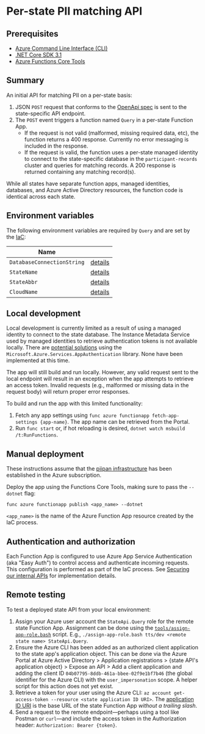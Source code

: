 # Per-state PII matching API

## Prerequisites
- [Azure Command Line Interface (CLI)](https://docs.microsoft.com/en-us/cli/azure/install-azure-cli)
- [.NET Core SDK 3.1](https://dotnet.microsoft.com/download)
- [Azure Functions Core Tools](https://docs.microsoft.com/en-us/azure/azure-functions/functions-run-local)

## Summary

An initial API for matching PII on a per-state basis:
1. JSON `POST` request that conforms to the [OpenApi spec](openapi.md) is sent to the state-specific API endpoint.
1. The `POST` event triggers a function named `Query` in a per-state Function App.
    - If the request is not valid (malformed, missing required data, etc), the function returns a 400 response. Currently no error messaging is included in the response.
    - If the request is valid, the function uses a per-state managed identity to connect to the state-specific database in the `participant-records` cluster and queries for matching records. A 200 response is returned containing any matching record(s).

While all states have separate function apps, managed identities, databases, and Azure Active Directory resources, the function code is identical across each state.

## Environment variables

The following environment variables are required by `Query` and are set by the [IaC](../../docs/iac.md):

| Name | |
|---|---|
| `DatabaseConnectionString` | [details](../../docs/iac.md#\:\~\:text=DatabaseConnectionString) |
| `StateName` | [details](../../docs/iac.md#\:\~\:text=StateName) |
| `StateAbbr` | [details](../../docs/iac.md#\:\~\:text=StateAbbr) |
| `CloudName` | [details](../../docs/iac.md#\:\~\:text=CloudName) |

## Local development

Local development is currently limited as a result of using a managed identity to connect to the state database. The Instance Metadata Service used by managed identities to retrieve authentication tokens is not available locally. There are [potential solutions](https://docs.microsoft.com/en-us/dotnet/api/overview/azure/service-to-service-authentication#local-development-authentication) using the `Microsoft.Azure.Services.AppAuthentication` library. None have been implemented at this time.

The app will still build and run locally. However, any valid request sent to the local endpoint will result in an exception when the app attempts to retrieve an access token. Invalid requests (e.g., malformed or missing data in the request body) will return proper error responses.

To build and run the app with this limited functionality:

1. Fetch any app settings using `func azure functionapp fetch-app-settings {app-name}`. The app name can be retrieved from the Portal.
1. Run `func start` or, if hot reloading is desired, `dotnet watch msbuild /t:RunFunctions`.

## Manual deployment

These instructions assume that the [piipan infrastructure](../../docs/iac.md) has been established in the Azure subscription.

Deploy the app using the Functions Core Tools, making sure to pass the `--dotnet` flag:

```
func azure functionapp publish <app_name> --dotnet
```

`<app_name>` is the name of the Azure Function App resource created by the IaC process.

## Authentication and authorization

Each Function App is configured to use Azure App Service Authentication (aka "Easy Auth") to control access and authenticate incoming requests. This configuration is performed as part of the IaC process. See [Securing our internal APIs](../../docs/securing-internal-apis.md) for implementation details.

## Remote testing

To test a deployed state API from your local environment:
1. Assign your Azure user account the `StateApi.Query` role for the remote state Function App. Assignment can be done using the [`tools/assign-app-role.bash`](../../tools/assign-app-role.bash) script. E.g., `./assign-app-role.bash tts/dev <remote state name> StateApi.Query`.
1. Ensure the Azure CLI has been added as an authorized client application to the state app's application object. This can be done via the Azure Portal at Azure Active Directory > Application registrations > {state API's application object} > Expose an API > Add a client application and adding the client ID `04b07795-8ddb-461a-bbee-02f9e1bf7b46` (the global identifier for the Azure CLI) with the `user_impersonation` scope. A helper script for this action does not yet exist.
1. Retrieve a token for your user using the Azure CLI: `az account get-access-token --resource <state application ID URI>`.  The [application ID URI](../../docs/securing-internal-apis.md#application-id-uri) is the base URL of the state Function App *without a trailing slash*.
1. Send a request to the remote endpoint—perhaps using a tool like Postman or `curl`—and include the access token in the Authorization header: `Authorization: Bearer {token}`.
